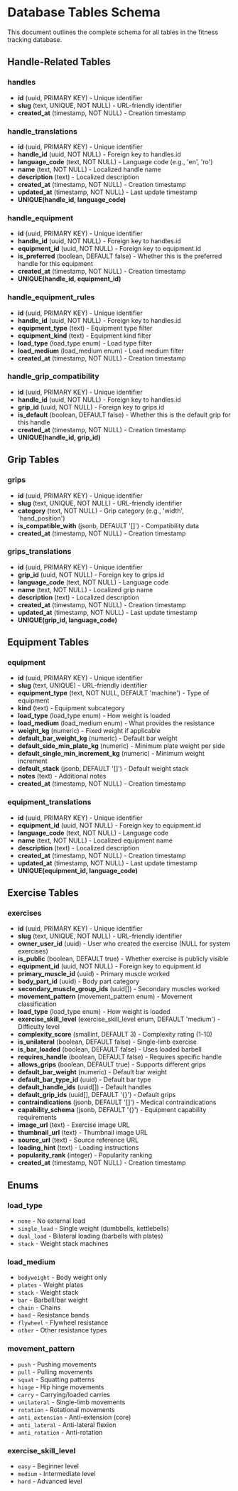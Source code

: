 # Database Tables Schema

This document outlines the complete schema for all tables in the fitness tracking database.

## Handle-Related Tables

### handles
- **id** (uuid, PRIMARY KEY) - Unique identifier
- **slug** (text, UNIQUE, NOT NULL) - URL-friendly identifier  
- **created_at** (timestamp, NOT NULL) - Creation timestamp

### handle_translations
- **id** (uuid, PRIMARY KEY) - Unique identifier
- **handle_id** (uuid, NOT NULL) - Foreign key to handles.id
- **language_code** (text, NOT NULL) - Language code (e.g., 'en', 'ro')
- **name** (text, NOT NULL) - Localized handle name
- **description** (text) - Localized description
- **created_at** (timestamp, NOT NULL) - Creation timestamp
- **updated_at** (timestamp, NOT NULL) - Last update timestamp
- **UNIQUE(handle_id, language_code)**

### handle_equipment
- **id** (uuid, PRIMARY KEY) - Unique identifier
- **handle_id** (uuid, NOT NULL) - Foreign key to handles.id
- **equipment_id** (uuid, NOT NULL) - Foreign key to equipment.id
- **is_preferred** (boolean, DEFAULT false) - Whether this is the preferred handle for this equipment
- **created_at** (timestamp, NOT NULL) - Creation timestamp
- **UNIQUE(handle_id, equipment_id)**

### handle_equipment_rules
- **id** (uuid, PRIMARY KEY) - Unique identifier
- **handle_id** (uuid, NOT NULL) - Foreign key to handles.id
- **equipment_type** (text) - Equipment type filter
- **equipment_kind** (text) - Equipment kind filter
- **load_type** (load_type enum) - Load type filter
- **load_medium** (load_medium enum) - Load medium filter
- **created_at** (timestamp, NOT NULL) - Creation timestamp

### handle_grip_compatibility
- **id** (uuid, PRIMARY KEY) - Unique identifier
- **handle_id** (uuid, NOT NULL) - Foreign key to handles.id
- **grip_id** (uuid, NOT NULL) - Foreign key to grips.id
- **is_default** (boolean, DEFAULT false) - Whether this is the default grip for this handle
- **created_at** (timestamp, NOT NULL) - Creation timestamp
- **UNIQUE(handle_id, grip_id)**

## Grip Tables

### grips
- **id** (uuid, PRIMARY KEY) - Unique identifier
- **slug** (text, UNIQUE, NOT NULL) - URL-friendly identifier
- **category** (text, NOT NULL) - Grip category (e.g., 'width', 'hand_position')
- **is_compatible_with** (jsonb, DEFAULT '[]') - Compatibility data
- **created_at** (timestamp, NOT NULL) - Creation timestamp

### grips_translations
- **id** (uuid, PRIMARY KEY) - Unique identifier
- **grip_id** (uuid, NOT NULL) - Foreign key to grips.id
- **language_code** (text, NOT NULL) - Language code
- **name** (text, NOT NULL) - Localized grip name
- **description** (text) - Localized description
- **created_at** (timestamp, NOT NULL) - Creation timestamp
- **updated_at** (timestamp, NOT NULL) - Last update timestamp
- **UNIQUE(grip_id, language_code)**

## Equipment Tables

### equipment
- **id** (uuid, PRIMARY KEY) - Unique identifier
- **slug** (text, UNIQUE) - URL-friendly identifier
- **equipment_type** (text, NOT NULL, DEFAULT 'machine') - Type of equipment
- **kind** (text) - Equipment subcategory
- **load_type** (load_type enum) - How weight is loaded
- **load_medium** (load_medium enum) - What provides the resistance
- **weight_kg** (numeric) - Fixed weight if applicable
- **default_bar_weight_kg** (numeric) - Default bar weight
- **default_side_min_plate_kg** (numeric) - Minimum plate weight per side
- **default_single_min_increment_kg** (numeric) - Minimum weight increment
- **default_stack** (jsonb, DEFAULT '[]') - Default weight stack
- **notes** (text) - Additional notes
- **created_at** (timestamp, NOT NULL) - Creation timestamp

### equipment_translations
- **id** (uuid, PRIMARY KEY) - Unique identifier
- **equipment_id** (uuid, NOT NULL) - Foreign key to equipment.id
- **language_code** (text, NOT NULL) - Language code
- **name** (text, NOT NULL) - Localized equipment name
- **description** (text) - Localized description
- **created_at** (timestamp, NOT NULL) - Creation timestamp
- **updated_at** (timestamp, NOT NULL) - Last update timestamp
- **UNIQUE(equipment_id, language_code)**

## Exercise Tables

### exercises
- **id** (uuid, PRIMARY KEY) - Unique identifier
- **slug** (text, UNIQUE, NOT NULL) - URL-friendly identifier
- **owner_user_id** (uuid) - User who created the exercise (NULL for system exercises)
- **is_public** (boolean, DEFAULT true) - Whether exercise is publicly visible
- **equipment_id** (uuid, NOT NULL) - Foreign key to equipment.id
- **primary_muscle_id** (uuid) - Primary muscle worked
- **body_part_id** (uuid) - Body part category
- **secondary_muscle_group_ids** (uuid[]) - Secondary muscles worked
- **movement_pattern** (movement_pattern enum) - Movement classification
- **load_type** (load_type enum) - How weight is loaded
- **exercise_skill_level** (exercise_skill_level enum, DEFAULT 'medium') - Difficulty level
- **complexity_score** (smallint, DEFAULT 3) - Complexity rating (1-10)
- **is_unilateral** (boolean, DEFAULT false) - Single-limb exercise
- **is_bar_loaded** (boolean, DEFAULT false) - Uses loaded barbell
- **requires_handle** (boolean, DEFAULT false) - Requires specific handle
- **allows_grips** (boolean, DEFAULT true) - Supports different grips
- **default_bar_weight** (numeric) - Default bar weight
- **default_bar_type_id** (uuid) - Default bar type
- **default_handle_ids** (uuid[]) - Default handles
- **default_grip_ids** (uuid[], DEFAULT '{}') - Default grips
- **contraindications** (jsonb, DEFAULT '[]') - Medical contraindications
- **capability_schema** (jsonb, DEFAULT '{}') - Equipment capability requirements
- **image_url** (text) - Exercise image URL
- **thumbnail_url** (text) - Thumbnail image URL
- **source_url** (text) - Source reference URL
- **loading_hint** (text) - Loading instructions
- **popularity_rank** (integer) - Popularity ranking
- **created_at** (timestamp, NOT NULL) - Creation timestamp

## Enums

### load_type
- `none` - No external load
- `single_load` - Single weight (dumbbells, kettlebells)
- `dual_load` - Bilateral loading (barbells with plates)
- `stack` - Weight stack machines

### load_medium
- `bodyweight` - Body weight only
- `plates` - Weight plates
- `stack` - Weight stack
- `bar` - Barbell/bar weight
- `chain` - Chains
- `band` - Resistance bands
- `flywheel` - Flywheel resistance
- `other` - Other resistance types

### movement_pattern
- `push` - Pushing movements
- `pull` - Pulling movements
- `squat` - Squatting patterns
- `hinge` - Hip hinge movements
- `carry` - Carrying/loaded carries
- `unilateral` - Single-limb movements
- `rotation` - Rotational movements
- `anti_extension` - Anti-extension (core)
- `anti_lateral` - Anti-lateral flexion
- `anti_rotation` - Anti-rotation

### exercise_skill_level
- `easy` - Beginner level
- `medium` - Intermediate level
- `hard` - Advanced level